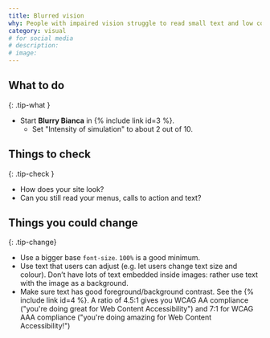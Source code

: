 ```yaml
---
title: Blurred vision
why: People with impaired vision struggle to read small text and low contrast colours.
category: visual
# for social media
# description:
# image:
---
```


## What to do
{: .tip-what }

- Start **Blurry Bianca** in {% include link id=3 %}.
    - Set "Intensity of simulation" to about 2 out of 10.

## Things to check
{: .tip-check }

- How does your site look?
- Can you still read your menus, calls to action and text?

## Things you could change
{: .tip-change}

- Use a bigger base `font-size`. `100%` is a good minimum.
- Use text that users can adjust (e.g. let users change text size and colour).
Don’t have lots of text embedded inside images: rather use text with the image as a background.
- Make sure text has good foreground/background contrast. See the {% include link id=4 %}. A ratio of 4.5:1 gives you WCAG AA compliance ("you're doing great for Web Content Accessibility") and 7:1 for WCAG AAA compliance ("you're doing amazing for Web Content Accessibility!")
